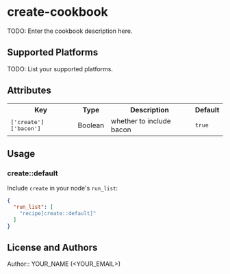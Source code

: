 # create-cookbook

TODO: Enter the cookbook description here.

## Supported Platforms

TODO: List your supported platforms.

## Attributes

<table>
  <tr>
    <th>Key</th>
    <th>Type</th>
    <th>Description</th>
    <th>Default</th>
  </tr>
  <tr>
    <td><tt>['create']['bacon']</tt></td>
    <td>Boolean</td>
    <td>whether to include bacon</td>
    <td><tt>true</tt></td>
  </tr>
</table>

## Usage

### create::default

Include `create` in your node's `run_list`:

```json
{
  "run_list": [
    "recipe[create::default]"
  ]
}
```

## License and Authors

Author:: YOUR_NAME (<YOUR_EMAIL>)
